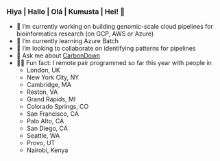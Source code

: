 ### Hiya | Hallo | Olá | Kumusta | Hei! 👋

- 🔭  I’m currently working on building genomic-scale cloud pipelines for bioinformatics research (on GCP, AWS or Azure)
- 🌱  I’m currently learning Azure Batch
- 👯  I’m looking to collaborate on identifying patterns for pipelines
- 🌲  Ask me about [CarbonDown](https://www.carbondownapp.com/)
- 👩‍💻  Fun fact: I remote pair programmed so far this year with people in
  - London, UK
  - New York City, NY
  - Cambridge, MA
  - Reston, VA
  - Grand Rapids, MI
  - Colorado Springs, CO
  - San Francisco, CA
  - Palo Alto, CA
  - San Diego, CA
  - Seattle, WA
  - Provo, UT
  - Nairobi, Kenya
